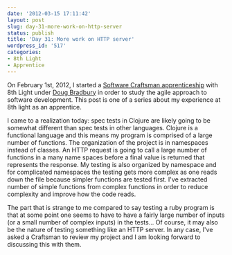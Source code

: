 ```yaml
---
date: '2012-03-15 17:11:42'
layout: post
slug: day-31-more-work-on-http-server
status: publish
title: 'Day 31: More work on HTTP server'
wordpress_id: '517'
categories:
- 8th Light
- Apprentice
---
```


On February 1st, 2012, I started a [Software Craftsman apprenticeship](http://www.8thlight.com/apprenticeship) with 8th Light under [Doug Bradbury](http://www.8thlight.com/our-team/doug-bradbury) in order to study the agile approach to software development. This post is one of a series about my experience at 8th light as an apprentice.



I came to a realization today: spec tests in Clojure are likely going to be somewhat different than spec tests in other languages. Clojure is a functional language and this means my program is comprised of a large number of functions. The organization of the project is in namespaces instead of classes. An HTTP request is going to call a large number of functions in a many name spaces before a final value is returned that represents the response. My testing is also organized by namespace and for complicated namespaces the testing gets more complex as one reads down the file because simpler functions are tested first. I've extracted number of simple functions from complex functions in order to reduce complexity and improve how the code reads.

The part that is strange to me compared to say testing a ruby program is that at some point one seems to have to have a fairly large number of inputs (or a small number of complex inputs) in the tests... Of course, it may also be the nature of testing something like an HTTP server. In any case, I've asked a Craftsman to review my project and I am looking forward to discussing this with them.
    
